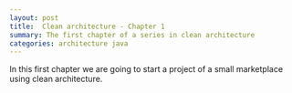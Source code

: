 ```yaml
---
layout: post
title:  Clean architecture - Chapter 1
summary: The first chapter of a series in clean architecture
categories: architecture java
---
```


In this first chapter we are going to start a project of a small marketplace using clean architecture.




